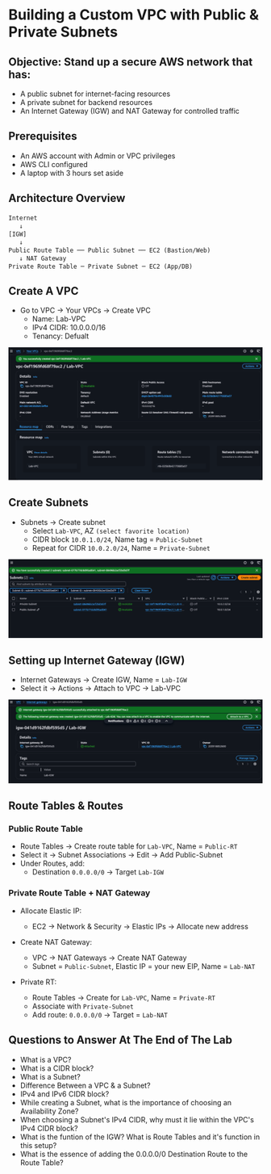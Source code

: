 # Building a Custom VPC with Public & Private Subnets

## Objective: Stand up a secure AWS network that has:
- A public subnet for internet-facing resources
- A private subnet for backend resources
- An Internet Gateway (IGW) and NAT Gateway for controlled traffic

## Prerequisites
- An AWS account with Admin or VPC privileges
- AWS CLI configured
- A laptop with 3 hours set aside

## Architecture Overview
```vbnet
Internet  
   ↓  
[IGW]  
   ↓  
Public Route Table ── Public Subnet ── EC2 (Bastion/Web)  
   ↓ NAT Gateway  
Private Route Table ─ Private Subnet ─ EC2 (App/DB)
```

## Create A VPC
- Go to VPC → Your VPCs → Create VPC
    - Name: Lab-VPC
    - IPv4 CIDR: 10.0.0.0/16
    - Tenancy: Defualt

![Successfully created VPC](./images/created_vpc.png)

## Create Subnets
- Subnets → Create subnet
    - Select `Lab-VPC`, AZ `(select favorite location)`
    - CIDR block `10.0.1.0/24`, Name tag = `Public-Subnet`
    - Repeat for CIDR `10.0.2.0/24`, Name = `Private-Subnet`

![Successfully created Subnets](./images/created_subnets.png)

## Setting up Internet Gateway (IGW)
- Internet Gateways → Create IGW, Name = `Lab-IGW`
- Select it → Actions → Attach to VPC → Lab-VPC

![Attached IGW to VPC](./images/created_igw_attached_2_vpc.png)

## Route Tables & Routes
### Public Route Table
- Route Tables → Create route table for `Lab-VPC`, Name = `Public-RT`
- Select it → Subnet Associations → Edit → Add Public-Subnet
- Under Routes, add:
    - Destination `0.0.0.0/0` → Target `Lab-IGW`

### Private Route Table + NAT Gateway
- Allocate Elastic IP:
    - EC2 → Network & Security → Elastic IPs → Allocate new address

- Create NAT Gateway:
    - VPC → NAT Gateways → Create NAT Gateway
    - Subnet = `Public-Subnet`, Elastic IP = your new EIP, Name = `Lab-NAT`

- Private RT:
    - Route Tables → Create for `Lab-VPC`, Name = `Private-RT`
    - Associate with `Private-Subnet`
    - Add route: `0.0.0.0/0` → Target = `Lab-NAT`

## Questions to Answer At The End of The Lab
- What is a VPC?
- What is a CIDR block?
- What is a Subnet?
- Difference Between a VPC & a Subnet?
- IPv4 and IPv6 CIDR block?
- While creating a Subnet, what is the importance of choosing an Availability Zone?
- When choosing a Subnet's IPv4 CIDR, why must it lie within the VPC's IPv4 CIDR block?
- What is the funtion of the IGW?
What is Route Tables and it's function in this setup?
- What is the essence of adding the 0.0.0.0/0 Destination Route to the Route Table?